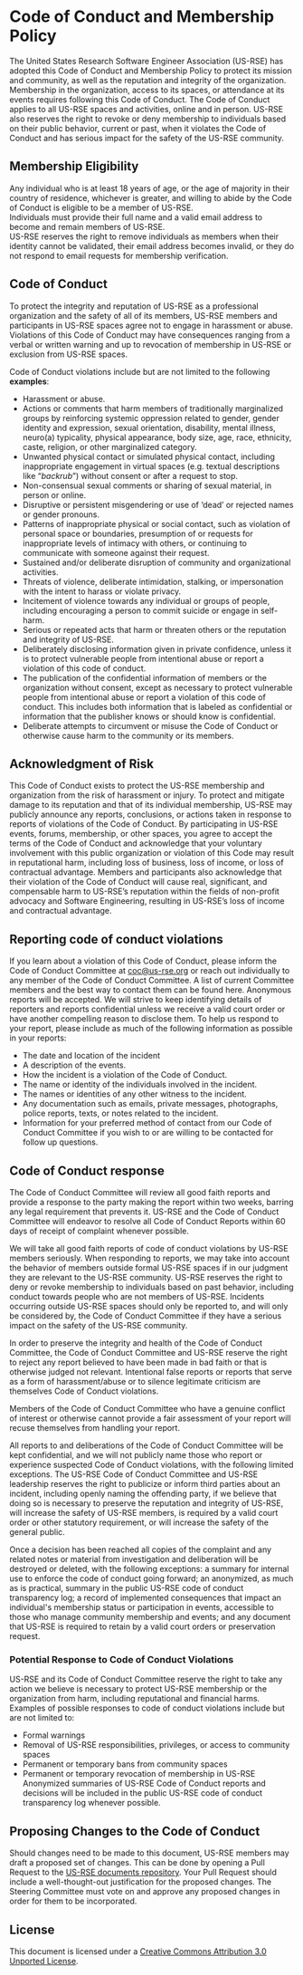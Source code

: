 # Code of Conduct and Membership Policy

The United States Research Software Engineer Association (US-RSE) has adopted this Code of Conduct and Membership Policy to protect its mission and community, as well as the reputation and integrity of the organization.
Membership in the organization, access to its spaces, or attendance at its events requires following this Code of Conduct.
The Code of Conduct applies to all US-RSE spaces and activities, online and in person.
US-RSE also reserves the right to revoke or deny membership to individuals based on their public behavior, current or past, when it violates the Code of Conduct and has serious impact for the safety of the US-RSE community.

## Membership Eligibility

Any individual who is at least 18 years of age, or the age of majority in their country of residence, whichever is greater, and willing to abide by the Code of Conduct is eligible to be a member of US-RSE.  
Individuals must provide their full name and a valid email address to become and remain members of US-RSE.  
US-RSE reserves the right to remove individuals as members when their identity cannot be validated, their email address becomes invalid, or they do not respond to email requests for membership verification.  

## Code of Conduct

To protect the integrity and reputation of US-RSE as a professional organization and the safety of all of its members, US-RSE members and participants in US-RSE spaces agree not to engage in harassment or abuse.
Violations of this Code of Conduct may have consequences ranging from a verbal or written warning and up to revocation of membership in US-RSE or exclusion from US-RSE spaces.

Code of Conduct violations include but are not limited to the following **examples**:
- Harassment or abuse.
- Actions or comments that harm members of traditionally marginalized groups by reinforcing systemic oppression related to gender, gender identity and expression, sexual orientation, disability, mental illness, neuro(a) typicality, physical appearance, body size, age, race, ethnicity, caste, religion, or other marginalized category.
- Unwanted physical contact or simulated physical contact, including inappropriate engagement in virtual spaces (e.g. textual descriptions like “*backrub*”) without consent or after a request to stop.
- Non-consensual sexual comments or sharing of sexual material, in person or online.
- Disruptive or persistent misgendering or use of ‘dead’ or rejected names or gender pronouns.
- Patterns of inappropriate physical or social contact, such as violation of personal space or boundaries, presumption of or requests for inappropriate levels of intimacy with others, or continuing to communicate with someone against their request.
- Sustained and/or deliberate disruption of community and organizational activities.
- Threats of violence, deliberate intimidation, stalking, or impersonation with the intent to harass or violate privacy.
- Incitement of violence towards any individual or groups of people, including encouraging a person to commit suicide or engage in self-harm.
- Serious or repeated acts that harm or threaten others or the reputation and integrity of US-RSE.
- Deliberately disclosing information given in private confidence, unless it is to protect vulnerable people from intentional abuse or report a violation of this code of conduct.
- The publication of the confidential information of members or the organization without consent, except as necessary to protect vulnerable people from intentional abuse or report a violation of this code of conduct. This includes both information that is labeled as confidential or information that the publisher knows or should know is confidential.
- Deliberate attempts to circumvent or misuse the Code of Conduct or otherwise cause harm to the community or its members.

## Acknowledgment of Risk
This Code of Conduct exists to protect the US-RSE membership and organization from the risk of harassment or injury.
To protect and mitigate damage to its reputation and that of its individual membership, US-RSE may publicly announce any reports, conclusions, or actions taken in response to reports of violations of the Code of Conduct.
By participating in US-RSE events, forums, membership, or other spaces, you agree to accept the terms of the Code of Conduct and acknowledge that your voluntary involvement with this public organization or violation of this Code may result in reputational harm, including loss of business, loss of income, or loss of contractual advantage.
Members and participants also acknowledge that their violation of the Code of Conduct will cause real, significant, and compensable harm to US-RSE’s reputation within the fields of non-profit advocacy and Software Engineering, resulting in US-RSE’s loss of income and contractual advantage.

## Reporting code of conduct violations
If you learn about a violation of this Code of Conduct, please inform the Code of Conduct Committee at [coc@us-rse.org](mailto:coc@us-rse.org) or reach out individually to any member of the Code of Conduct Committee.
A list of current Committee members and the best way to contact them can be found here.
Anonymous reports will be accepted.
We will strive to keep identifying details of reporters and reports confidential unless we receive a valid court order or have another compelling reason to disclose them.
To help us respond to your report, please include as much of the following information as possible in your reports:
- The date and location of the incident
- A description of the events.
- How the incident is a violation of the Code of Conduct.
- The name or identity of the individuals involved in the incident.
- The names or identities of any other witness to the incident.
- Any documentation such as emails, private messages, photographs, police reports, texts, or notes related to the incident.
- Information for your preferred method of contact from our Code of Conduct Committee if you wish to or are willing to be contacted for follow up questions.

## Code of Conduct response
The Code of Conduct Committee will review all good faith reports and provide a response to the party making the report within two weeks, barring any legal requirement that prevents it.
US-RSE and the Code of Conduct Committee will endeavor to resolve all Code of Conduct Reports within 60 days of receipt of complaint whenever possible.

We will take all good faith reports of code of conduct violations by US-RSE members seriously.
When responding to reports, we may take into account the behavior of members outside formal US-RSE spaces if in our judgment they are relevant to the US-RSE community.
US-RSE reserves the right to deny or revoke membership to individuals based on past behavior, including conduct towards people who are not members of US-RSE.
Incidents occurring outside US-RSE spaces should only be reported to, and will only be considered by, the Code of Conduct Committee if they have a serious impact on the safety of the US-RSE community.

In order to preserve the integrity and health of the Code of Conduct Committee, the Code of Conduct Committee and US-RSE reserve the right to reject any report believed to have been made in bad faith or that is otherwise judged not relevant.
Intentional false reports or reports that serve as a form of harassment/abuse or to silence legitimate criticism are themselves Code of Conduct violations.

Members of the Code of Conduct Committee who have a genuine conflict of interest or otherwise cannot provide a fair assessment of your report will recuse themselves from handling your report.

All reports to and deliberations of the Code of Conduct Committee will be kept confidential, and we will not publicly name those who report or experience suspected Code of Conduct violations, with the following limited exceptions.
The US-RSE Code of Conduct Committee and US-RSE leadership reserves the right to publicize or inform third parties about an incident, including openly naming the offending party, if we believe that doing so is necessary to preserve the reputation and integrity of US-RSE, will increase the safety of US-RSE members, is required by a valid court order or other statutory requirement, or will increase the safety of the general public.

Once a decision has been reached all copies of the complaint and any related notes or material from investigation and deliberation will be destroyed or deleted, with the following exceptions: a summary for internal use to enforce the code of conduct going forward; an anonymized, as much as is practical, summary in the public US-RSE code of conduct transparency log; a record of implemented consequences that impact an individual's membership status or participation in events, accessible to those who manage community membership and events; and any document that US-RSE is required to retain by a valid court orders or preservation request.

### Potential Response to Code of Conduct Violations
US-RSE and its Code of Conduct Committee reserve the right to take any action we believe is necessary to protect US-RSE membership or the organization from harm, including reputational and financial harms. Examples of possible responses to code of conduct violations include but are not limited to:
- Formal warnings
- Removal of US-RSE responsibilities, privileges, or access to community spaces
- Permanent or temporary bans from community spaces
- Permanent or temporary revocation of membership in US-RSE
Anonymized summaries of US-RSE Code of Conduct reports and decisions will be included in the public US-RSE code of conduct transparency log whenever possible.



## Proposing Changes to the Code of Conduct

Should changes need to be made to this document, US-RSE members may draft a proposed set of changes.
This can be done by opening a Pull Request to the [US-RSE documents repository](https://github.com/USRSE/documents).
Your Pull Request should include a well-thought-out justification for the proposed changes.
The Steering Committee must vote on and approve any proposed changes in order for them to be incorporated.

## License

This document is licensed under a [Creative Commons Attribution 3.0 Unported License](https://creativecommons.org/licenses/by/3.0/).
